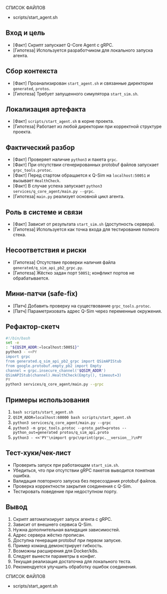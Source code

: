 СПИСОК ФАЙЛОВ
- scripts/start_agent.sh

## Вход и цель
- [Факт] Скрипт запускает Q-Core Agent с gRPC.
- [Гипотеза] Используется разработчиком для локального запуска агента.

## Сбор контекста
- [Факт] Проанализирован `start_agent.sh` и связанные директории `generated`, `protos`.
- [Гипотеза] Требует запущенного симулятора `start_sim.sh`.

## Локализация артефакта
- [Факт] `scripts/start_agent.sh` в корне проекта.
- [Гипотеза] Работает из любой директории при корректной структуре проекта.

## Фактический разбор
- [Факт] Проверяет наличие `python3` и пакета `grpc`.
- [Факт] При отсутствии сгенерированных protobuf файлов запускает `grpc_tools.protoc`.
- [Факт] Перед стартом обращается к Q-Sim на `localhost:50051` и вызывает `HealthCheck`.
- [Факт] В случае успеха запускает `python3 services/q_core_agent/main.py --grpc`.
- [Гипотеза] `main.py` реализует основной цикл агента.

## Роль в системе и связи
- [Факт] Зависит от результата `start_sim.sh` (доступность сервера).
- [Гипотеза] Используется как точка входа для тестирования полного стека.

## Несоответствия и риски
- [Гипотеза] Отсутствие проверки наличия файла `generated/q_sim_api_pb2_grpc.py`.
- [Гипотеза] Жёстко задан порт `50051`; конфликт портов не обрабатывается.

## Мини-патчи (safe-fix)
- [Патч] Добавить проверку на существование `grpc_tools.protoc`.
- [Патч] Параметризовать адрес Q-Sim через переменные окружения.

## Рефактор-скетч
```bash
#!/bin/bash
set -e
: "${QSIM_ADDR:=localhost:50051}"
python3 - <<PY
import grpc
from generated.q_sim_api_pb2_grpc import QSimAPIStub
from google.protobuf.empty_pb2 import Empty
channel = grpc.insecure_channel('$QSIM_ADDR')
QSimAPIStub(channel).HealthCheck(Empty(), timeout=3)
PY
python3 services/q_core_agent/main.py --grpc
```

## Примеры использования
1. `bash scripts/start_agent.sh`
2. `QSIM_ADDR=localhost:60000 bash scripts/start_agent.sh`
3. `python3 services/q_core_agent/main.py --grpc`
4. `python3 -m grpc_tools.protoc --proto_path=protos --python_out=generated protos/q_sim_api.proto`
5. `python3 - <<'PY'\nimport grpc\nprint(grpc.__version__)\nPY`

## Тест-хуки/чек-лист
- Проверить запуск при работающем `start_sim.sh`.
- Убедиться, что при отсутствии gRPC пакетов выводится понятная ошибка.
- Валидация повторного запуска без пересоздания protobuf файлов.
- Проверка корректности закрытия соединения с Q-Sim.
- Тестировать поведение при недоступном порту.

## Вывод
1. Скрипт автоматизирует запуск агента с gRPC.
2. Зависит от внешнего сервиса Q-Sim.
3. Нужна дополнительная валидация зависимостей.
4. Адрес сервера жёстко прописан.
5. Доступна генерация protobuf при первом запуске.
6. Пример команд демонстрирует гибкость.
7. Возможны расширения для Docker/k8s.
8. Следует вынести параметры в конфиг.
9. Текущая реализация достаточна для локального теста.
10. Рекомендуется улучшить обработку ошибок соединения.

СПИСОК ФАЙЛОВ
- scripts/start_agent.sh
